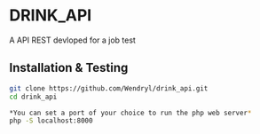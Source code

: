 # DRINK_API 
A API REST devloped for a job test
## Installation & Testing
```bash
git clone https://github.com/Wendryl/drink_api.git
cd drink_api

*You can set a port of your choice to run the php web server*
php -S localhost:8000
```
